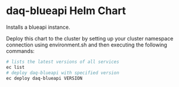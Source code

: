 daq-blueapi Helm Chart
=====================

Installs a blueapi instance.

Deploy this chart to the cluster by setting up your cluster namespace connection
using environment.sh and then executing the following commands:

```bash
# lists the latest versions of all services
ec list
# deploy daq-blueapi with specified version
ec deploy daq-blueapi VERSION
```

